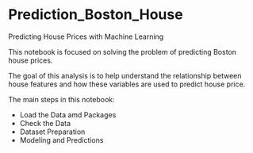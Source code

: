 # Prediction_Boston_House
Predicting House Prices with Machine Learning

This notebook is focused on solving the problem of predicting Boston house prices.

The goal of this analysis is to help understand the relationship between house features and how these variables are used to predict house price.

The main steps in this notebook:
- Load the Data amd Packages
- Check the Data
- Dataset Preparation
- Modeling and Predictions